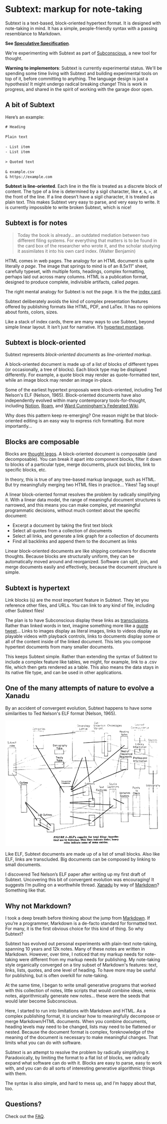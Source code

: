 # Subtext: markup for note-taking

Subtext is a text-based, block-oriented hypertext format. It is designed with note-taking in mind. It has a simple, people-friendly syntax with a passing resemblance to Markdown.

**See [Speculative Specification](specification.md)**.

We're experimenting with Subtext as part of [Subconscious](https://subconscious.substack.com/), a new tool for thought.

**Warning to implementors**: Subtext is currently experimental status.  We'll be spending some time living with Subtext and building experimental tools on top of it, before committing to anything. The language design is just a hypothesis! It might undergo radical breaking change! This is work in progress, and shared in the spirit of working with the garage door open.

## A bit of Subtext

Here’s an example:

```
# Heading

Plain text

- List item
- List item

> Quoted text

& example.csv
& https://example.com
```

**Subtext is line-oriented**. Each line in the file is treated as a discrete block of content. The type of a line is determined by a sigil character, like `#`, `&`, `>`, at the front of the line. If a line doesn’t have a sigil character, it is treated as plain text. This makes Subtext very easy to parse, and very easy to write. It is currently impossible to write broken Subtext, which is nice!

## Subtext is for notes

> Today the book is already… an outdated mediation between two different filing systems. For everything that matters is to be found in the card box of the researcher who wrote it, and the scholar studying it assimilates it into his own card index. (Walter Benjamin)

HTML comes in web pages. The analogy for an HTML document is quite literally _a page_. The image that springs to mind is of an 8.5x11” sheet, carefully typeset, with multiple fonts, headings, complex formatting, perhaps laid out across many columns. HTML is a publication format, designed to produce complete, indivisible artifacts, called _pages_.

The right mental analogy for Subtext is not the page. It is the the [index card](https://subconscious.substack.com/p/thought-legos).

Subtext deliberately avoids the kind of complex presentation features offered by publishing formats like HTML, PDF, and LaTex. It has no opinions about fonts, colors, sizes.

Like a stack of index cards, there are many ways to use Subtext, beyond simple linear layout. It isn’t just for narrative. It’s [hypertext montage](https://subconscious.substack.com/p/hypertext-montage).

## Subtext is block-oriented

Subtext represents _block-oriented documents_ as _line-oriented markup_.

A block-oriented document is made up of a list of blocks of different types (or occasionally, a tree of blocks). Each block type may be displayed differently. For example, a quote block may render as quote-formatted text, while an image block may render an image in-place.

Some of the earliest hypertext proposals were block-oriented, including Ted Nelson's ELF (Nelson, 1965). Block-oriented documents have also independently evolved within many contemporary tools-for-thought, including [Notion](https://www.notion.so/), [Roam](https://roamresearch.com/), and [Ward Cunningham's Federated Wiki](http://fed.wiki.org/view/federated-wiki).

Why does this pattern keep re-emerging? One reason might be that block-oriented editing is an easy way to express rich formatting. But more importantly…

## Blocks are composable

Blocks are [thought legos](https://subconscious.substack.com/p/thought-legos). A block-oriented document is composable (and decomposable). You can break it apart into component blocks, filter it down to blocks of a particular type, merge documents, pluck out blocks, link to specific blocks, etc.

In theory, this is true of any tree-based markup language, such as HTML. But try meaningfully merging two HTML files in practice... Yikes! Tag soup!

A linear block-oriented format resolves the problem by radically simplifying it. With a linear data model, the range of meaningful document structures is narrowed, and this means you can make complex, yet meaningful programmatic decisions, without much context about the specific document:

- Excerpt a document by taking the first text block
- Select all quotes from a collection of documents
- Select all links, and generate a link graph for a collection of documents
- Find all backlinks and append them to the document as links

Linear block-oriented documents are like shipping containers for discrete thoughts. Because blocks are structurally uniform, they can be automatically moved around and reorganized. Software can split, join, and merge documents easily and effectively, because the document structure is simple.

## Subtext is hypertext

Link blocks (`&`) are the most important feature in Subtext. They let you reference other files, and URLs. You can link to any kind of file, including other Subtext files!

The plan is to have Subconscious display these links as [transclusions](https://en.wikipedia.org/wiki/Transclusion). Rather than linked words in text, imagine something more like a [quote tweet](https://indieweb.org/quote_tweet)… Links to images display as literal images, links to videos display as playable videos with playback controls, links to documents display some or all of the content inside of the linked document. This lets you compose hypertext documents from many smaller documents.

This keeps Subtext simple. Rather than extending the syntax of Subtext to include a complex feature like tables, we might, for example, link to a .csv file, which then gets rendered as a table. This also means the data stays in its native file type, and can be used in other applications.

## One of the many attempts of nature to evolve a Xanadu

By an accident of convergent evolution, Subtext happens to have some similarities to Ted Nelson's ELF format (Nelson, 1965).

![Ted Nelson “A File Structure for the Complex, the Changing, and the Indeterminate”, 1965](assets/elf.png)

Like ELF, Subtext documents are made up of a list of small blocks. Also like ELF, links are transcluded. Big documents can be composed by linking to small documents.

I discovered Ted Nelson’s ELF paper after writing up my first draft of Subtext. Uncovering this bit of convergent evolution was encouraging! It suggests I’m pulling on a worthwhile thread. [Xanadu](https://en.wikipedia.org/wiki/Ted_Nelson#Project_Xanadu) by way of [Markdown](https://daringfireball.net/projects/markdown/)? Something like that.

## Why not Markdown?

I took a deep breath before thinking about the jump from [Markdown](https://daringfireball.net/projects/markdown/). If you’re a programmer, Markdown is a de-facto standard for formatted text. For many, it is the first obvious choice for this kind of thing. So why Subtext?

Subtext has evolved out personal experiments with plain-text note-taking, spanning 10 years and 12k notes. Many of these notes are written in Markdown. However, over time, I noticed that my markup needs for note-taking were different from my markup needs for publishing. My note-taking style organically converged on a tiny subset of Markdown's features: text, links, lists, quotes, and one level of heading. To have more may be useful for publishing, but is often overkill for note-taking.

At the same time, I began to write small generative programs that worked with this collection of notes, little scripts that would combine ideas, remix notes, algorithmically generate new notes… these were the seeds that would later become Subconscious.

Here, I started to run into limitations with Markdown and HTML. As a complex publishing format, it is unclear how to meaningfully decompose or merge Markdown/HTML documents. When you combine documents, heading levels may need to be changed, lists may need to be flattened or nested. Because the document format is complex, foreknowledge of the meaning of the document is necessary to make meaningful changes. That limits what you can do with software.

Subtext is an attempt to resolve the problem by radically simplifying it. Paradoxically, by limiting the format to a flat list of blocks, we radically expand what software can do with it. Blocks are easy to parse, easy to work with, and you can do all sorts of interesting generative algorithmic things with them.

The syntax is also simple, and hard to mess up, and I’m happy about that, too.

## Questions?

Check out the [FAQ](faq.md).